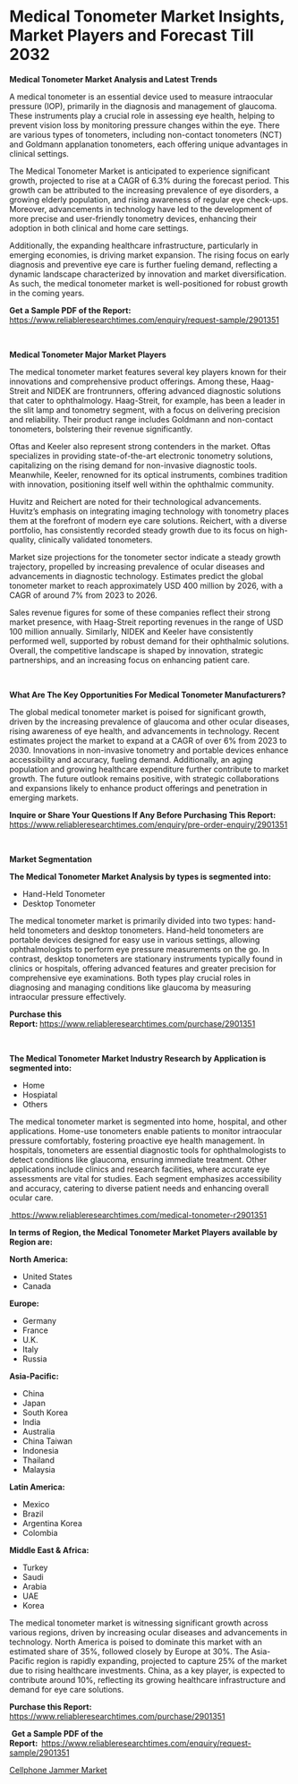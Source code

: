 <p><h1>Medical Tonometer Market Insights, Market Players and Forecast Till 2032</h1></p><p><strong>Medical Tonometer Market Analysis and Latest Trends</strong></p>
<p><p>A medical tonometer is an essential device used to measure intraocular pressure (IOP), primarily in the diagnosis and management of glaucoma. These instruments play a crucial role in assessing eye health, helping to prevent vision loss by monitoring pressure changes within the eye. There are various types of tonometers, including non-contact tonometers (NCT) and Goldmann applanation tonometers, each offering unique advantages in clinical settings.</p><p>The Medical Tonometer Market is anticipated to experience significant growth, projected to rise at a CAGR of 6.3% during the forecast period. This growth can be attributed to the increasing prevalence of eye disorders, a growing elderly population, and rising awareness of regular eye check-ups. Moreover, advancements in technology have led to the development of more precise and user-friendly tonometry devices, enhancing their adoption in both clinical and home care settings. </p><p>Additionally, the expanding healthcare infrastructure, particularly in emerging economies, is driving market expansion. The rising focus on early diagnosis and preventive eye care is further fueling demand, reflecting a dynamic landscape characterized by innovation and market diversification. As such, the medical tonometer market is well-positioned for robust growth in the coming years.</p></p>
<p><strong>Get a Sample PDF of the Report:&nbsp;</strong> <a href="https://www.reliableresearchtimes.com/enquiry/request-sample/2901351?utm_campaign=2326&utm_medium=2&utm_source=Github&utm_content=ia&utm_term=16032025&utm_id=medical-tonometer">https://www.reliableresearchtimes.com/enquiry/request-sample/2901351</a></p>
<p>&nbsp;</p>
<p><strong>Medical Tonometer Major Market Players</strong></p>
<p><p>The medical tonometer market features several key players known for their innovations and comprehensive product offerings. Among these, Haag-Streit and NIDEK are frontrunners, offering advanced diagnostic solutions that cater to ophthalmology. Haag-Streit, for example, has been a leader in the slit lamp and tonometry segment, with a focus on delivering precision and reliability. Their product range includes Goldmann and non-contact tonometers, bolstering their revenue significantly.</p><p>Oftas and Keeler also represent strong contenders in the market. Oftas specializes in providing state-of-the-art electronic tonometry solutions, capitalizing on the rising demand for non-invasive diagnostic tools. Meanwhile, Keeler, renowned for its optical instruments, combines tradition with innovation, positioning itself well within the ophthalmic community.</p><p>Huvitz and Reichert are noted for their technological advancements. Huvitz’s emphasis on integrating imaging technology with tonometry places them at the forefront of modern eye care solutions. Reichert, with a diverse portfolio, has consistently recorded steady growth due to its focus on high-quality, clinically validated tonometers.</p><p>Market size projections for the tonometer sector indicate a steady growth trajectory, propelled by increasing prevalence of ocular diseases and advancements in diagnostic technology. Estimates predict the global tonometer market to reach approximately USD 400 million by 2026, with a CAGR of around 7% from 2023 to 2026.</p><p>Sales revenue figures for some of these companies reflect their strong market presence, with Haag-Streit reporting revenues in the range of USD 100 million annually. Similarly, NIDEK and Keeler have consistently performed well, supported by robust demand for their ophthalmic solutions. Overall, the competitive landscape is shaped by innovation, strategic partnerships, and an increasing focus on enhancing patient care.</p></p>
<p>&nbsp;</p>
<p><strong>What Are The Key Opportunities For Medical Tonometer Manufacturers?</strong></p>
<p><p>The global medical tonometer market is poised for significant growth, driven by the increasing prevalence of glaucoma and other ocular diseases, rising awareness of eye health, and advancements in technology. Recent estimates project the market to expand at a CAGR of over 6% from 2023 to 2030. Innovations in non-invasive tonometry and portable devices enhance accessibility and accuracy, fueling demand. Additionally, an aging population and growing healthcare expenditure further contribute to market growth. The future outlook remains positive, with strategic collaborations and expansions likely to enhance product offerings and penetration in emerging markets.</p></p>
<p><strong>Inquire or Share Your Questions If Any Before Purchasing This Report:</strong> <a href="https://www.reliableresearchtimes.com/enquiry/pre-order-enquiry/2901351?utm_campaign=2326&utm_medium=2&utm_source=Github&utm_content=ia&utm_term=16032025&utm_id=medical-tonometer">https://www.reliableresearchtimes.com/enquiry/pre-order-enquiry/2901351</a></p>
<p>&nbsp;</p>
<p><strong>Market Segmentation</strong></p>
<p><strong>The Medical Tonometer Market Analysis by types is segmented into:</strong></p>
<p><ul><li>Hand-Held Tonometer</li><li>Desktop Tonometer</li></ul></p>
<p><p>The medical tonometer market is primarily divided into two types: hand-held tonometers and desktop tonometers. Hand-held tonometers are portable devices designed for easy use in various settings, allowing ophthalmologists to perform eye pressure measurements on the go. In contrast, desktop tonometers are stationary instruments typically found in clinics or hospitals, offering advanced features and greater precision for comprehensive eye examinations. Both types play crucial roles in diagnosing and managing conditions like glaucoma by measuring intraocular pressure effectively.</p></p>
<p><strong>Purchase this Report:&nbsp;</strong><a href="https://www.reliableresearchtimes.com/purchase/2901351?utm_campaign=2326&utm_medium=2&utm_source=Github&utm_content=ia&utm_term=16032025&utm_id=medical-tonometer">https://www.reliableresearchtimes.com/purchase/2901351</a></p>
<p>&nbsp;</p>
<p><strong>The Medical Tonometer Market Industry Research by Application is segmented into:</strong></p>
<p><ul><li>Home</li><li>Hospiatal</li><li>Others</li></ul></p>
<p><p>The medical tonometer market is segmented into home, hospital, and other applications. Home-use tonometers enable patients to monitor intraocular pressure comfortably, fostering proactive eye health management. In hospitals, tonometers are essential diagnostic tools for ophthalmologists to detect conditions like glaucoma, ensuring immediate treatment. Other applications include clinics and research facilities, where accurate eye assessments are vital for studies. Each segment emphasizes accessibility and accuracy, catering to diverse patient needs and enhancing overall ocular care.</p></p>
<p><a href="https://www.reliableresearchtimes.com/medical-tonometer-r2901351?utm_campaign=2326&utm_medium=2&utm_source=Github&utm_content=ia&utm_term=16032025&utm_id=medical-tonometer">&nbsp;https://www.reliableresearchtimes.com/medical-tonometer-r2901351</a></p>
<p><strong>In terms of Region, the Medical Tonometer Market Players available by Region are:</strong></p>
<p>
    <p> <strong> North America: </strong>
        <ul>
            <li>United States</li>
            <li>Canada</li>
        </ul>
        </p> 
    <p> <strong> Europe: </strong>
        <ul>
            <li>Germany</li>
            <li>France</li>
            <li>U.K.</li>
            <li>Italy</li>
            <li>Russia</li>
        </ul>
        </p> 
    <p> <strong> Asia-Pacific: </strong>
        <ul>
            <li>China</li>
            <li>Japan</li>
            <li>South Korea</li>
            <li>India</li>
            <li>Australia</li>
            <li>China Taiwan</li>
            <li>Indonesia</li>
            <li>Thailand</li>
            <li>Malaysia</li>
        </ul>
        </p> 
    <p> <strong> Latin America: </strong>
        <ul>
            <li>Mexico</li>
            <li>Brazil</li>
            <li>Argentina Korea</li>
            <li>Colombia</li>
        </ul>
        </p> 
    <p> <strong> Middle East & Africa: </strong>
        <ul>
            <li>Turkey</li>
            <li>Saudi</li>
            <li>Arabia</li>
            <li>UAE</li>
            <li>Korea</li>
        </ul>
    </p>
    </p>
<p><p>The medical tonometer market is witnessing significant growth across various regions, driven by increasing ocular diseases and advancements in technology. North America is poised to dominate this market with an estimated share of 35%, followed closely by Europe at 30%. The Asia-Pacific region is rapidly expanding, projected to capture 25% of the market due to rising healthcare investments. China, as a key player, is expected to contribute around 10%, reflecting its growing healthcare infrastructure and demand for eye care solutions.</p></p>
<p><strong>Purchase this Report: </strong><a href="https://www.reliableresearchtimes.com/purchase/2901351?utm_campaign=2326&utm_medium=2&utm_source=Github&utm_content=ia&utm_term=16032025&utm_id=medical-tonometer">https://www.reliableresearchtimes.com/purchase/2901351</a></p>
<p>&nbsp;<strong>Get a Sample PDF of the Report:&nbsp;&nbsp;</strong><a href="https://www.reliableresearchtimes.com/enquiry/request-sample/2901351?utm_campaign=2326&utm_medium=2&utm_source=Github&utm_content=ia&utm_term=16032025&utm_id=medical-tonometer">https://www.reliableresearchtimes.com/enquiry/request-sample/2901351</a></p>
<p><strong></strong></p>
<p><p><a href="https://github.com/NargisHussain75/Market-Research-Report-List-1/blob/main/cellphone-jammer-market.md?utm_campaign=2326&utm_medium=2&utm_source=Github&utm_content=ia&utm_term=16032025&utm_id=medical-tonometer">Cellphone Jammer Market</a></p></p>